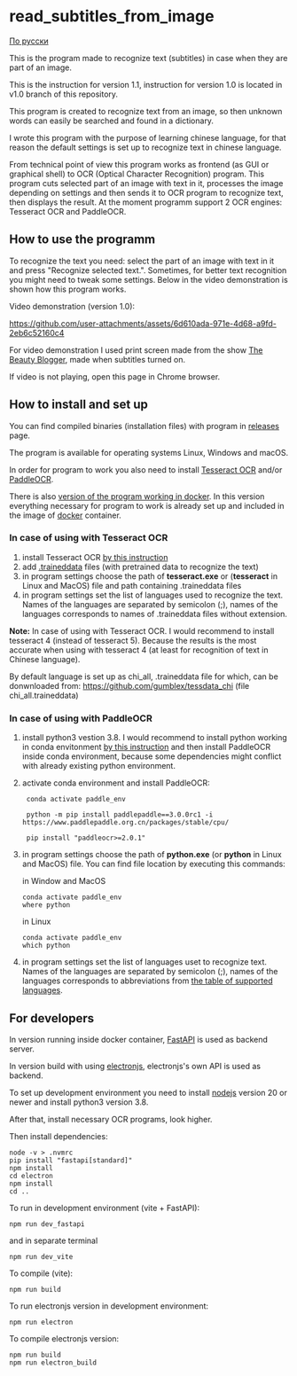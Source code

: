 # read_subtitles_from_image

[По русски](README_RUS.md)

This is the program made to recognize text (subtitles) in case when they are part of an image. 

This is the instruction for version 1.1, instruction for version 1.0 is located in v1.0 branch of this repository.

This program is created to recognize text from an image, so then unknown words can easily be searched and found in a dictionary.

I wrote this program with the purpose of learning chinese language, for that reason the default settings is set up to recognize text in chinese language.

From technical point of view this program works as frontend (as GUI or graphical shell) to OCR (Optical Character Recognition) program. This program cuts selected part of an image with text in it, processes the image depending on settings and then sends it to OCR program to recognize text, then displays the result. At the moment programm support 2 OCR engines: Tesseract OCR and PaddleOCR.

## How to use the programm

To recognize the text you need: select the part of an image with text in it and press "Recognize selected text.". Sometimes, for better text recognition you might need to tweak some settings. Below in the video demonstration is shown how this program works.

Video demonstration (version 1.0):

https://github.com/user-attachments/assets/6d610ada-971e-4d68-a9fd-2eb6c52160c4

For video demonstration I used print screen made from the show [The Beauty Blogger](https://wetv.vip/en/play/qgvq32ixh4yujoc-The%20Beauty%20Blogger/o0029e5dqz9-EP19%EF%BC%9AThe%20Beauty%20Blogger), made when subtitles turned on.

If video is not playing, open this page in Chrome browser.

## How to install and set up

You can find compiled binaries (installation files) with program in [releases](https://github.com/BigIskander/read_subtitles_from_image/releases) page.

The program is available for operating systems Linux, Windows and macOS.

In order for program to work you also need to install [Tesseract OCR](https://tesseract-ocr.github.io/) and/or [PaddleOCR](https://paddlepaddle.github.io/PaddleOCR/main/en/index.html).

There is also [version of the program working in docker](https://hub.docker.com/r/bigiskander/read_subtitles_from_image). In this version everything necessary for program to work is already set up and included in the image of [docker](https://www.docker.com/) container.

### In case of using with Tesseract OCR
1. install Tesseract OCR [by this instruction](https://github.com/tesseract-ocr/tesseract?tab=readme-ov-file#installing-tesseract)
2. add [.traineddata](https://github.com/tesseract-ocr/tessdata) files (with pretrained data to recognize the text)
3. in program settings choose the path of **tesseract.exe** or (**tesseract** in Linux and MacOS) file and path containing .traineddata files
4. in program settings set the list of languages used to recognize the text. Names of the languages are separated by semicolon (;), names of the languages corresponds to names of .traineddata files without extension.

**Note:** In case of using with Tesseract OCR. I would recommend to install tesseract 4 (instead of tesseract 5). Because the results is the most accurate when using with tesseract 4 (at least for recognition of text in Chinese language).

By default language is set up as chi_all, .traineddata file for which, can be donwnloaded from: https://github.com/gumblex/tessdata_chi (file chi_all.traineddata)

### In case of using with PaddleOCR
1. install python3 vestion 3.8. I would recommend to install python working in conda envitonment [by this instruction](https://paddlepaddle.github.io/PaddleOCR/main/en/ppocr/environment.html) and then install PaddleOCR inside conda environment, because some dependencies might conflict with already existing python environment.
2. activate conda environment and install PaddleOCR:
   ```
    conda activate paddle_env

    python -m pip install paddlepaddle==3.0.0rc1 -i https://www.paddlepaddle.org.cn/packages/stable/cpu/

    pip install "paddleocr>=2.0.1"
    ```
3. in program settings choose the path of **python.exe** (or **python** in Linux and MacOS) file. You can find file location by executing this commands:
    
    in Window and MacOS
    ```
    conda activate paddle_env
    where python
    ```

    in Linux
    ```
    conda activate paddle_env
    which python
    ```
4. in program settings set the list of languages uset to recognize text. Names of the languages are separated by semicolon (;), names of the languages corresponds to abbreviations from [the table of supported languages](https://paddlepaddle.github.io/PaddleOCR/main/en/ppocr/blog/multi_languages.html#5-support-languages-and-abbreviations).

## For developers

In version running inside docker container, [FastAPI](https://fastapi.tiangolo.com/) is used as backend server.

In version build with using [electronjs](https://www.electronjs.org/), electronjs's own API is used as backend.

To set up development environment you need to install [nodejs](https://nodejs.org/en) version 20 or newer and install python3 version 3.8.

After that, install necessary OCR programs, look higher.

Then install dependencies:
```
node -v > .nvmrc
pip install "fastapi[standard]"
npm install
cd electron
npm install
cd ..
```

To run in development environment (vite + FastAPI):
```
npm run dev_fastapi
```
and in separate terminal
```
npm run dev_vite
```

To compile (vite):
```
npm run build
```

To run electronjs version in development environment:
```
npm run electron
```

To compile electronjs version:
```
npm run build
npm run electron_build
```
